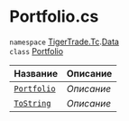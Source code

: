 
# Portfolio.cs
`namespace` [TigerTrade.Tc](../../../TigerTrade.Tc.md).[Data](../../../TigerTrade.Tc/Data.md)  
    `class` [Portfolio](../Portfolio.cs.md)

| Название | Описание |
| --- | --- |
| [`Portfolio`](./Методы/Portfolio.md) | *Описание* |
| [`ToString`](./Методы/ToString.md) | *Описание* |
